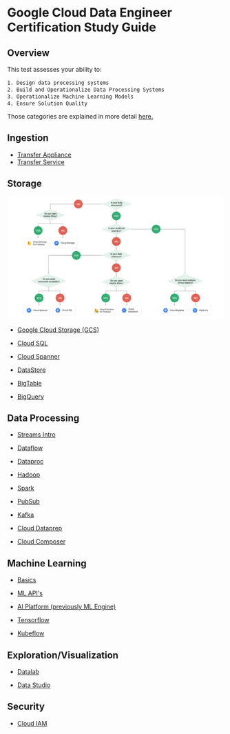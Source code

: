 # Google Cloud Data Engineer Certification Study Guide

## Overview

This test assesses your ability to:

	1. Design data processing systems
	2. Build and Operationalize Data Processing Systems
	3. Operationalize Machine Learning Models
	4. Ensure Solution Quality

Those categories are explained in more detail [here.](https://cloud.google.com/certification/guides/data-engineer/)

## Ingestion

* [Transfer Appliance](ingest/transfer-appliance.md)
* [Transfer Service](ingest/transfer-service.md)

## Storage

![alt text](./images/storage-options.svg)

* [Google Cloud Storage (GCS)](storage/google-cloud-storage.md)

* [Cloud SQL](storage/cloud-sql.md)

* [Cloud Spanner](storage/cloud-spanner.md)

* [DataStore](storage/datastore.md)

* [BigTable](storage/bigtable.md)

* [BigQuery](storage/bigquery.md)

## Data Processing

* [Streams Intro](processing/streams-introduction.md)

* [Dataflow](processing/dataflow.md)

* [Dataproc](processing/dataproc.md)

* [Hadoop](processing/hadoop.md)

* [Spark](processing/spark.md)

* [PubSub](processing/pubsub.md)

* [Kafka](processing/kafka.md)

* [Cloud Dataprep](processing/cloud-dataprep.md)

* [Cloud Composer](processing/cloud-composer.md)

## Machine Learning

* [Basics](machine-learning/basics.md)

* [ML API's](machine-learning/ml-apis.md)

* [AI Platform (previously ML Engine)](machine-learning/ai-platform.md)

* [Tensorflow](machine-learning/tensorflow.md)

* [Kubeflow](machine-learning/kubeflow.md)

## Exploration/Visualization

* [Datalab](exploration-visualization/datalab.md)

* [Data Studio](exploration-visualization/data-studio.md)

## Security

* [Cloud IAM](security/cloud-iam.md)
